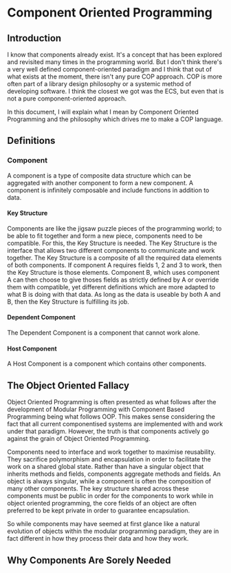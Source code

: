 # Component Oriented Programming

## Introduction
I know that components already exist. It's a concept that has been explored and revisited many times in the programming world. But I don't think there's a very well defined component-oriented paradigm and I think that out of what exists at the moment, there isn't any pure COP approach. COP is more often part of a library design philosophy or a systemic method of developing software. I think the closest we got was the ECS, but even that is not a pure component-oriented approach.

In this document, I will explain what I mean by Component Oriented Programming and the philosophy which drives me to make a COP language.

## Definitions

### Component
A component is a type of composite data structure which can be aggregated with another component to form a new component. A component is infinitely composable and include functions in addition to data.

#### Key Structure
Components are like the jigsaw puzzle pieces of the programming world; to be able to fit together and form a new piece, components need to be compatible. For this, the Key Structure is needed. The Key Structure is the interface that allows two different components to communicate and work together. The Key Structure is a composite of all the required data elements of both components. If component A requires fields 1, 2 and 3 to work, then the Key Structure is those elements. Component B, which uses component A can then choose to give thoses fields as strictly defined by A or override them with compatible, yet different definitions which are more adapted to what B is doing with that data. As long as the data is useable by both A and B, then the Key Structure is fulfilling its job.

#### Dependent Component
The Dependent Component is a component that cannot work alone.

#### Host Component
A Host Component is a component which contains other components.

## The Object Oriented Fallacy
Object Oriented Programming is often presented as what follows after the development of Modular Programming with Component Based Programming being what follows OOP. This makes sense considering the fact that all current componentised systems are implemented with and work under that paradigm. However, the truth is that components actively go against the grain of Object Oriented Programming.

Components need to interface and work together to maximise reusability. They sacrifice polymorphism and encapsulation in order to facilitate the work on a shared global state. Rather than have a singular object that inherits methods and fields, components aggregate methods and fields. An object is always singular, while a component is often the composition of many other components. The key structure shared across these components must be public in order for the components to work while in object oriented programming, the core fields of an object are often preferred to be kept private in order to guarantee encapsulation.

So while components may have seemed at first glance like a natural evolution of objects within the modular programming paradigm, they are in fact different in how they process their data and how they work.

## Why Components Are Sorely Needed
